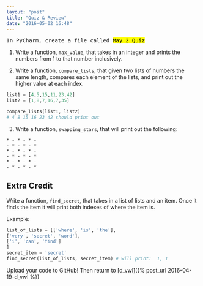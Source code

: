 ```yaml
---
layout: "post"
title: "Quiz & Review"
date: "2016-05-02 16:48"
---
```


<span class="mega-octicon octicon-file-code"></span>
<kbd>In PyCharm, create a file called <mark>May 2 Quiz</mark></kbd>

1) Write a function, `max_value`, that takes in an integer and prints the numbers from 1 to that number inclusively.

2) Write a function, `compare_lists`, that given two lists of numbers the same length, compares each element of the lists, and print out the higher value at each index.

```python
list1 = [4,5,15,11,23,42]
list2 = [1,8,7,16,7,35]

compare_lists(list1, list2)
# 4 8 15 16 23 42 should print out
```

3) Write a function, `swapping_stars`, that will print out the following:

```
* - * - * -
- * - * - *
* - * - * -
- * - * - *
* - * - * -
- * - * - *
```

## Extra Credit

Write a function, `find_secret`, that takes in a list of lists and an item. Once it finds the item it will print both indexes of where the item is.

Example:

```python
list_of_lists = [['where', 'is', 'the'],
['very', 'secret', 'word'],
['i', 'can', 'find']
]
secret_item = 'secret'
find_secret(list_of_lists, secret_item) # will print:  1, 1
```

<span class="mega-octicon octicon-mark-github"></span> Upload your code to GitHub! Then return to [d_vwl]({% post_url 2016-04-19-d_vwl %})
